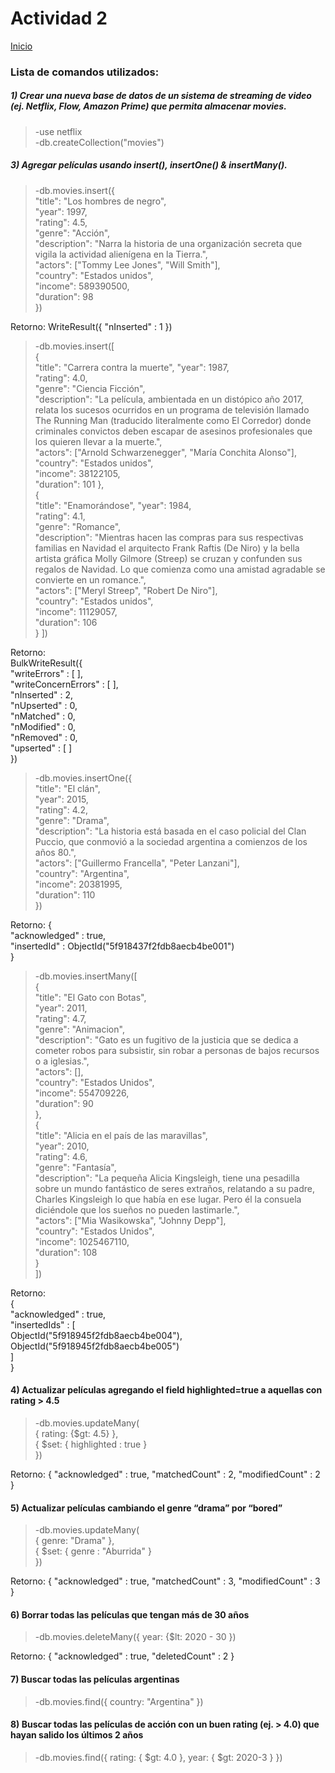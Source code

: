 # Actividad 2

[Inicio](README.md)

### Lista de comandos utilizados:

##### 1) Crear una nueva base de datos de un sistema de streaming de video (ej. Netflix, Flow, Amazon Prime) que permita almacenar movies.
> -use netflix  
  -db.createCollection("movies")

##### 3) Agregar películas usando insert(), insertOne() & insertMany().
> -db.movies.insert({  
    "title": "Los hombres de negro",  
    "year": 1997,  
    "rating": 4.5,  
    "genre": "Acción",  
    "description": "Narra la historia de una organización secreta que vigila la actividad alienígena en la Tierra.",  
    "actors": ["Tommy Lee Jones", "Will Smith"],  
    "country": "Estados unidos",  
    "income": 589390500,  
    "duration": 98  
  })
  
  Retorno: WriteResult({ "nInserted" : 1 })
  
> -db.movies.insert([  
  {  
  "title": "Carrera contra la muerte",
  "year": 1987,  
  "rating": 4.0,  
  "genre": "Ciencia Ficción",  
  "description": "La película, ambientada en un distópico año 2017, relata los sucesos ocurridos en un programa de televisión llamado The Running Man (traducido       literalmente como El Corredor) donde criminales convictos deben escapar de asesinos profesionales que los quieren llevar a la muerte.",  
  "actors": ["Arnold Schwarzenegger", "María Conchita Alonso"],  
  "country": "Estados unidos",  
  "income": 38122105,  
  "duration": 101 
  },  
  {  
  "title": "Enamorándose",
  "year": 1984,  
  "rating": 4.1,  
  "genre": "Romance",  
  "description": "Mientras hacen las compras para sus respectivas familias en Navidad el arquitecto Frank Raftis (De Niro) y la bella artista gráfica Molly Gilmore (Streep) se cruzan y confunden sus regalos de Navidad. Lo que comienza como una amistad agradable se convierte en un romance.",  
  "actors": ["Meryl Streep", "Robert De Niro"],  
  "country": "Estados unidos",  
  "income": 11129057,  
  "duration": 106  
  }
  ])  
  
  Retorno:  
  BulkWriteResult({  
        "writeErrors" : [ ],  
        "writeConcernErrors" : [ ],  
        "nInserted" : 2,  
        "nUpserted" : 0,  
        "nMatched" : 0,  
        "nModified" : 0,  
        "nRemoved" : 0,  
        "upserted" : [ ]  
  })
  
> -db.movies.insertOne({  
    "title": "El clán",  
    "year": 2015,  
    "rating": 4.2,  
    "genre": "Drama",  
    "description": "La historia está basada en el caso policial del Clan Puccio, que conmovió a la sociedad argentina a comienzos de los años 80.",  
    "actors": ["Guillermo Francella", "Peter Lanzani"],  
    "country": "Argentina",  
    "income": 20381995,  
    "duration": 110  
  })
  
  Retorno: 
  {  
  "acknowledged" : true,  
  "insertedId" : ObjectId("5f918437f2fdb8aecb4be001")  
  }
  
> -db.movies.insertMany([  
  {  
    "title": "El Gato con Botas",  
    "year": 2011,  
    "rating": 4.7,  
    "genre": "Animacion",  
    "description": "Gato es un fugitivo de la justicia que se dedica a cometer robos para subsistir, sin robar a personas de bajos recursos o a iglesias.",  
    "actors": [],  
    "country": "Estados Unidos",  
    "income": 554709226,  
    "duration": 90  
  },  
  {  
    "title": "Alicia en el país de las maravillas",  
    "year": 2010,  
    "rating": 4.6,  
    "genre": "Fantasía",  
    "description": "La pequeña Alicia Kingsleigh, tiene una pesadilla sobre un mundo fantástico de seres extraños, relatando a su padre, Charles Kingsleigh lo que había en ese lugar. Pero él la consuela diciéndole que los sueños no pueden lastimarle.",  
    "actors": ["Mia Wasikowska", "Johnny Depp"],  
    "country": "Estados Unidos",  
    "income": 1025467110,  
    "duration": 108  
  }  
  ])
  
  Retorno:  
  {  
        "acknowledged" : true,  
        "insertedIds" : [  
                ObjectId("5f918945f2fdb8aecb4be004"),  
                ObjectId("5f918945f2fdb8aecb4be005")  
        ]  
  }
  
#### 4) Actualizar películas agregando el field highlighted=true a aquellas con rating > 4.5
>  -db.movies.updateMany(  
    { rating: {$gt: 4.5} },    
    { $set: { highlighted : true }  
    })
    
   Retorno: { "acknowledged" : true, "matchedCount" : 2, "modifiedCount" : 2 }
   
#### 5) Actualizar películas cambiando el genre “drama” por “bored”
>  -db.movies.updateMany(  
    { genre: "Drama" },    
    { $set: { genre : "Aburrida" }  
    })
    
   Retorno: { "acknowledged" : true, "matchedCount" : 3, "modifiedCount" : 3 }
   
#### 6) Borrar todas las películas que tengan más de 30 años
>  -db.movies.deleteMany({ year: {$lt: 2020 - 30 })
    
   Retorno: { "acknowledged" : true, "deletedCount" : 2 }  
   
#### 7) Buscar todas las películas argentinas
>  -db.movies.find({ country: "Argentina" })

#### 8) Buscar todas las películas de acción con un buen rating (ej. > 4.0) que hayan salido los últimos 2 años
>  -db.movies.find({ rating: { $gt: 4.0 }, year: { $gt: 2020-3 } })
